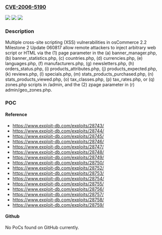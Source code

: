 ### [CVE-2006-5190](https://cve.mitre.org/cgi-bin/cvename.cgi?name=CVE-2006-5190)
![](https://img.shields.io/static/v1?label=Product&message=n%2Fa&color=blue)
![](https://img.shields.io/static/v1?label=Version&message=n%2Fa%20&color=brightgreen)
![](https://img.shields.io/static/v1?label=Vulnerability&message=n%2Fa&color=brightgreen)

### Description

Multiple cross-site scripting (XSS) vulnerabilities in osCommerce 2.2 Milestone 2 Update 060817 allow remote attackers to inject arbitrary web script or HTML via the (1) page parameter in the (a) banner_manager.php, (b) banner_statistics.php, (c) countries.php, (d) currencies.php, (e) languages.php, (f) manufacturers.php, (g) newsletters.php, (h) orders_status.php, (i) products_attributes.php, (j) products_expected.php, (k) reviews.php, (l) specials.php, (m) stats_products_purchased.php, (n) stats_products_viewed.php, (o) tax_classes.php, (p) tax_rates.php, or (q) zones.php scripts in /admin, and the (2) zpage parameter in (r) admin/geo_zones.php.

### POC

#### Reference
- https://www.exploit-db.com/exploits/28743/
- https://www.exploit-db.com/exploits/28744/
- https://www.exploit-db.com/exploits/28745/
- https://www.exploit-db.com/exploits/28746/
- https://www.exploit-db.com/exploits/28747/
- https://www.exploit-db.com/exploits/28748/
- https://www.exploit-db.com/exploits/28749/
- https://www.exploit-db.com/exploits/28750/
- https://www.exploit-db.com/exploits/28752/
- https://www.exploit-db.com/exploits/28753/
- https://www.exploit-db.com/exploits/28754/
- https://www.exploit-db.com/exploits/28755/
- https://www.exploit-db.com/exploits/28756/
- https://www.exploit-db.com/exploits/28757/
- https://www.exploit-db.com/exploits/28758/
- https://www.exploit-db.com/exploits/28759/

#### Github
No PoCs found on GitHub currently.

